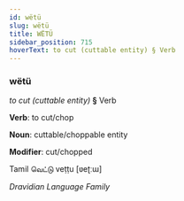 ```yaml
---
id: wëtü
slug: wëtü
title: WËTÜ
sidebar_position: 715
hoverText: to cut (cuttable entity) § Verb
---
```


### wëtü

*to cut (cuttable entity)* **§** Verb

**Verb**: to cut/chop

**Noun**: cuttable/choppable entity

**Modifier**: cut/chopped

Tamil வெட்டு veṭṭu [ʋeʈːɯ]

*Dravidian Language Family*